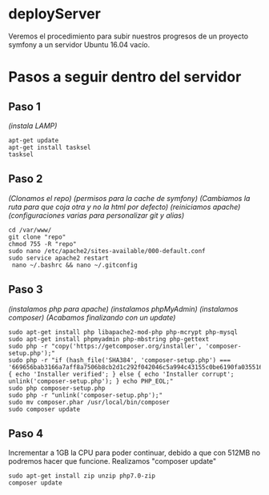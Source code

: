 # deployServer
Veremos el procedimiento para subir nuestros progresos de un proyecto symfony a un servidor Ubuntu 16.04 vacío.

# Pasos a seguir dentro del servidor
## Paso 1
*(instala LAMP)*
```
apt-get update
apt-get install tasksel
tasksel
```
## Paso 2
*(Clonamos el repo)
(permisos para la cache de symfony)
(Cambiamos la ruta para que coja otra y no la html por defecto)
(reiniciamos apache)
(configuraciones varias para personalizar git y alias)*
```
cd /var/www/
git clone "repo" 
chmod 755 -R "repo" 
sudo nano /etc/apache2/sites-available/000-default.conf
sudo service apache2 restart 
 nano ~/.bashrc && nano ~/.gitconfig
```
## Paso 3
*(instalamos php para apache)
(instalamos phpMyAdmin)
(instalamos composer)
(Acabamos finalizando con un update)*
```
sudo apt-get install php libapache2-mod-php php-mcrypt php-mysql 
sudo apt-get install phpmyadmin php-mbstring php-gettext
sudo php -r "copy('https://getcomposer.org/installer', 'composer-setup.php');"
sudo php -r "if (hash_file('SHA384', 'composer-setup.php') === '669656bab3166a7aff8a7506b8cb2d1c292f042046c5a994c43155c0be6190fa0355160742ab2e1c88d40d5be660b410') { echo 'Installer verified'; } else { echo 'Installer corrupt'; unlink('composer-setup.php'); } echo PHP_EOL;"
sudo php composer-setup.php
sudo php -r "unlink('composer-setup.php');"
sudo mv composer.phar /usr/local/bin/composer
sudo composer update 
```
## Paso 4
Incrementar a 1GB la CPU para poder continuar, debido a que con 512MB no podremos hacer que funcione.
Realizamos "composer update"
```
sudo apt-get install zip unzip php7.0-zip
composer update
```
